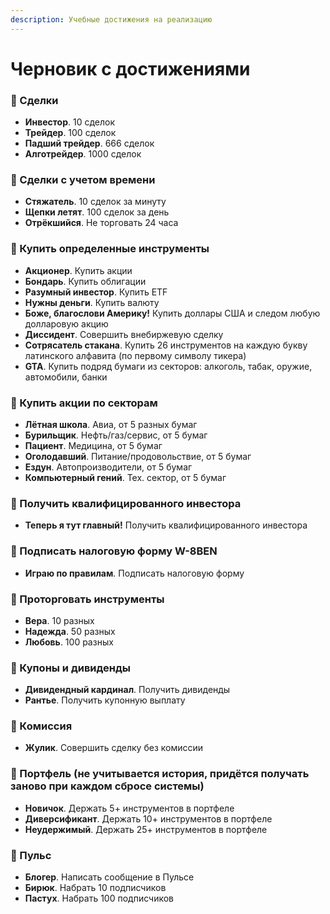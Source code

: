 ```yaml
---
description: Учебные достижения на реализацию
---
```


# Черновик с достижениями

### 🥇 Сделки

* **Инвестор**. 10 сделок
* **Трейдер**. 100 сделок
* **Падший трейдер**. 666 сделок
* **Алготрейдер**. 1000 сделок

### 🥇 Сделки с учетом времени

* **Стяжатель**. 10 сделок за минуту
* **Щепки летят**. 100 сделок за день
* **Отрёкшийся**. Не торговать 24 часа

### 🥇 Купить определенные инструменты

* **Акционер**. Купить акции 
* **Бондарь**. Купить облигации
* **Разумный инвестор**. Купить ETF
* **Нужны деньги**. Купить валюту
* **Боже, благослови Америку!** Купить доллары США и следом любую долларовую акцию
* **Диссидент**. Совершить внебиржевую сделку
* **Сотрясатель стакана**. Купить 26 инструментов на каждую букву латинского алфавита \(по первому символу тикера\)
* **GTA**. Купить подряд бумаги из секторов: алкоголь, табак, оружие, автомобили, банки

### 🥇 Купить акции по секторам

* **Лётная школа**. Авиа, от 5 разных бумаг
* **Бурильщик**. Нефть/газ/сервис, от 5 бумаг
* **Пациент**. Медицина, от 5 бумаг
* **Оголодавший**. Питание/продовольствие, от 5 бумаг
* **Ездун**. Автопроизводители, от 5 бумаг
* **Компьютерный гений**. Тех. сектор, от 5 бумаг

### 🥇 Получить квалифицированного инвестора

* **Теперь я тут главный!** Получить квалифицированного инвестора

### 🥇 Подписать налоговую форму W-8BEN

* **Играю по правилам**. Подписать налоговую форму

### 🥇 Проторговать инструменты

* **Вера**. 10 разных
* **Надежда**. 50 разных
* **Любовь**. 100 разных

### 🥇 Купоны и дивиденды

* **Дивидендный кардинал**. Получить дивиденды
* **Рантье**. Получить купонную выплату

### 🥇 Комиссия

* **Жулик**. Совершить сделку без комиссии

### 🥇 Портфель \(не учитывается история, придётся получать заново при каждом сбросе системы\)

* **Новичок**. Держать 5+ инструментов в портфеле
* **Диверсификант**. Держать 10+ инструментов в портфеле
* **Неудержимый**. Держать 25+ инструментов в портфеле

### 🥇 Пульс

* **Блогер**. Написать сообщение в Пульсе
* **Бирюк**. Набрать 10 подписчиков
* **Пастух**. Набрать 100 подписчиков



